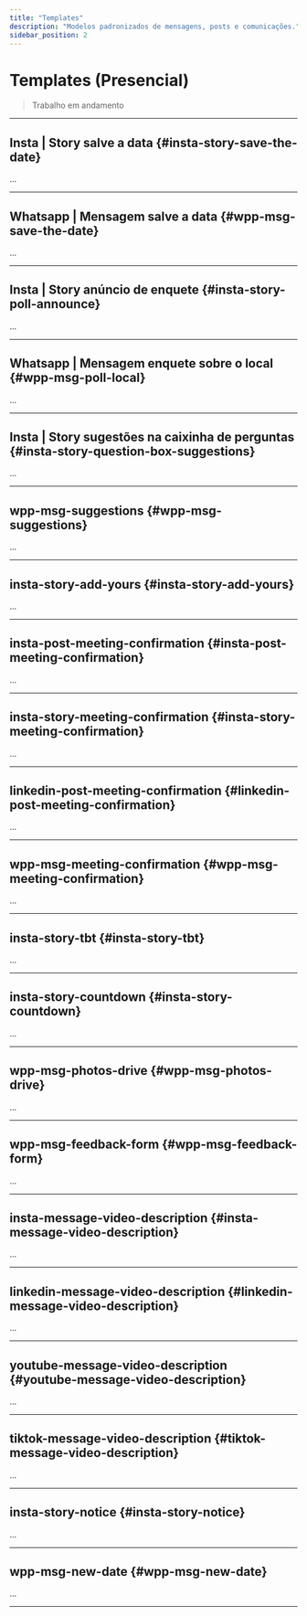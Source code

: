 ```yaml
---
title: "Templates"
description: "Modelos padronizados de mensagens, posts e comunicações."
sidebar_position: 2
---
```


# Templates (Presencial)

> Trabalho em andamento

---

## Insta | Story salve a data {#insta-story-save-the-date}

...

---

## Whatsapp | Mensagem salve a data {#wpp-msg-save-the-date}

...

---

## Insta | Story anúncio de enquete {#insta-story-poll-announce}

...

---

## Whatsapp | Mensagem enquete sobre o local {#wpp-msg-poll-local}

...

---

## Insta | Story sugestões na caixinha de perguntas {#insta-story-question-box-suggestions}

...

---

## wpp-msg-suggestions {#wpp-msg-suggestions}

...

---

## insta-story-add-yours {#insta-story-add-yours}

...

---

## insta-post-meeting-confirmation {#insta-post-meeting-confirmation}

...

---

## insta-story-meeting-confirmation {#insta-story-meeting-confirmation}

...

---

## linkedin-post-meeting-confirmation {#linkedin-post-meeting-confirmation}

...

---

## wpp-msg-meeting-confirmation {#wpp-msg-meeting-confirmation}

...

---

## insta-story-tbt {#insta-story-tbt}

...

---

## insta-story-countdown {#insta-story-countdown}

...

---

## wpp-msg-photos-drive {#wpp-msg-photos-drive}

...

---

## wpp-msg-feedback-form {#wpp-msg-feedback-form}

...

---

## insta-message-video-description {#insta-message-video-description}

...

---

## linkedin-message-video-description {#linkedin-message-video-description}

...

---

## youtube-message-video-description {#youtube-message-video-description}

...

---

## tiktok-message-video-description {#tiktok-message-video-description}

...

---

## insta-story-notice {#insta-story-notice}

...

---

## wpp-msg-new-date {#wpp-msg-new-date}

...

---
